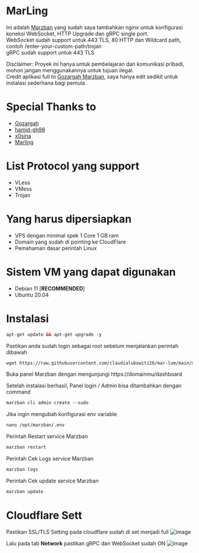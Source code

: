 # MarLing

Ini adalah [Marzban](https://github.com/Gozargah/Marzban) yang sudah saya tambahkan nginx untuk konfigurasi koneksi WebSocket, HTTP Upgrade dan gRPC single port. </br>
WebSocket sudah support untuk 443 TLS, 80 HTTP dan Wildcard path, contoh /enter-your-custom-path/trojan </br>
gRPC sudah support untuk 443 TLS </br>

Disclaimer: Proyek ini hanya untuk pembelajaran dan komunikasi pribadi, mohon jangan menggunakannya untuk tujuan ilegal. </br>
Credit aplikasi full to [Gozargah Marzban](https://github.com/Gozargah), saya hanya edit sedikit untuk instalasi sederhana bagi pemula . </br>

# Special Thanks to

- [Gozargah](https://github.com/Gozargah/Marzban)
- [hamid-gh98](https://github.com/hamid-gh98)
- [x0sina](https://github.com/x0sina/marzban-sub)
- [Marling](https://github.com/GawrAme/MarLing)

# List Protocol yang support

- VLess
- VMess
- Trojan

# Yang harus dipersiapkan

- VPS dengan minimal spek 1 Core 1 GB ram
- Domain yang sudah di pointing ke CloudFlare
- Pemahaman dasar perintah Linux

# Sistem VM yang dapat digunakan

- Debian 11 [**RECOMMENDED**] </br>
- Ubuntu 20.04 </br>

# Instalasi

```html
apt-get update && apt-get upgrade -y
```

Pastikan anda sudah login sebagai root sebelum menjalankan perintah dibawah

```html
wget https://raw.githubusercontent.com/claudialubowitz26/mar-lum/main/marzban.sh && chmod +x marzban.sh && ./marzban.sh
```

Buka panel Marzban dengan mengunjungi https://domainmu/dashboard <br>

Setelah instalasi berhasil, Panel login / Admin bisa ditambahkan dengan command

```html
marzban cli admin create --sudo
```

Jika ingin mengubah konfigurasi env variable

```html
nano /opt/marzban/.env
```

Perintah Restart service Marzban

```html
marzban restart
```

Perintah Cek Logs service Marzban

```html
marzban logs
```

Perintah Cek update service Marzban

```html
marzban update
```

# Cloudflare Sett

Pastikan SSL/TLS Setting pada cloudflare sudah di set menjadi full
![image](https://github.com/GawrAme/MarLing/assets/97426017/3aeedf09-308e-41b0-9640-50e4abb77aa0) </br>

Lalu pada tab **Network** pastikan gRPC dan WebSocket sudah ON
![image](https://github.com/GawrAme/MarLing/assets/97426017/65d9b413-fda4-478a-99a5-b33d8e5fec3d)

